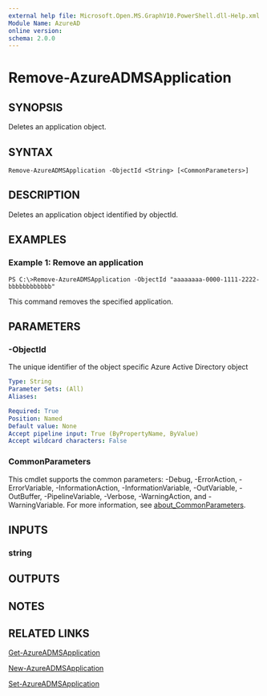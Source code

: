 ```yaml
---
external help file: Microsoft.Open.MS.GraphV10.PowerShell.dll-Help.xml
Module Name: AzureAD
online version:
schema: 2.0.0
---
```


# Remove-AzureADMSApplication

## SYNOPSIS
Deletes an application object.

## SYNTAX

```
Remove-AzureADMSApplication -ObjectId <String> [<CommonParameters>]
```

## DESCRIPTION
Deletes an application object identified by objectId.

## EXAMPLES

### Example 1: Remove an application
```
PS C:\>Remove-AzureADMSApplication -ObjectId "aaaaaaaa-0000-1111-2222-bbbbbbbbbbbb"
```

This command removes the specified application.

## PARAMETERS

### -ObjectId
The unique identifier of the object specific Azure Active Directory object

```yaml
Type: String
Parameter Sets: (All)
Aliases:

Required: True
Position: Named
Default value: None
Accept pipeline input: True (ByPropertyName, ByValue)
Accept wildcard characters: False
```

### CommonParameters
This cmdlet supports the common parameters: -Debug, -ErrorAction, -ErrorVariable, -InformationAction, -InformationVariable, -OutVariable, -OutBuffer, -PipelineVariable, -Verbose, -WarningAction, and -WarningVariable. For more information, see [about_CommonParameters](http://go.microsoft.com/fwlink/?LinkID=113216).

## INPUTS

### string
## OUTPUTS

## NOTES

## RELATED LINKS

[Get-AzureADMSApplication]()

[New-AzureADMSApplication]()

[Set-AzureADMSApplication]()
